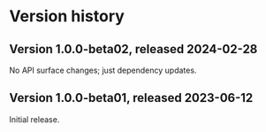# Version history

## Version 1.0.0-beta02, released 2024-02-28

No API surface changes; just dependency updates.

## Version 1.0.0-beta01, released 2023-06-12

Initial release.
